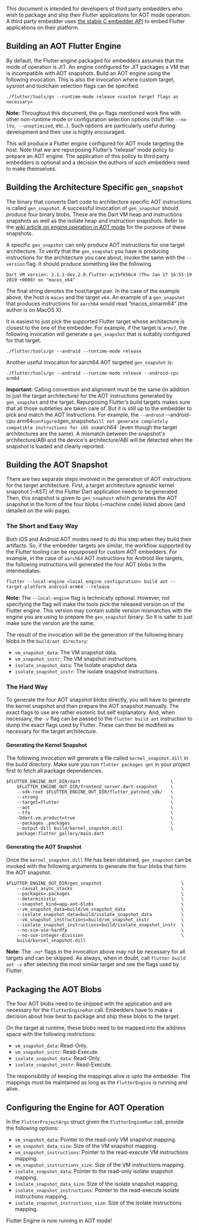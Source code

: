 This document is intended for developers of third party embedders who wish to package and ship their Flutter applications for AOT mode operation. A third party embedder uses [the stable C embedder API](https://github.com/flutter/engine/blob/869d9f528503778be1e5ab27ba53502f0cb20de2/shell/platform/embedder/embedder.h) to embed Flutter applications on their platform.

## Building an AOT Flutter Engine

By default, the Flutter engine packaged for embedders assumes that the mode of operation is JIT. An engine configured for JIT packages a VM that is incompatible with AOT snapshots. Build an AOT engine using the following invocation. This is also the invocation where custom target, sysroot and toolchain selection flags can be specified.

```
./flutter/tools/gn --runtime-mode release <custom target flags as necessary>
```
**Note:** Throughout this document, the `gn` flags mentioned work fine with other non-runtime mode or configuration selection options (stuff like `--no-lto`,` --unoptimized`, etc..). Such options are particularly useful during development and their use is highly encouraged.

This will produce a Flutter engine configured for AOT mode targeting the host. Note that we are repurposing Flutter’s “release” mode policy to prepare an AOT engine. The application of this policy to third party embedders is optional and a decision the authors of such embedders need to make themselves.

## Building the Architecture Specific `gen_snapshot`

The binary that converts Dart code to architecture specific AOT instructions is called `gen_snapshot`. A successful invocation of `gen_snapshot` should produce four binary blobs. These are the Dart VM heap and instructions snapshots as well as the isolate heap and instruction snapshots. Refer to the [wiki article on engine operation in AOT mode](https://github.com/flutter/flutter/wiki/Flutter-engine-operation-in-AOT-Mode) for the purpose of these snapshots.

A specific `gen_snapshot` can only produce AOT instructions for one target architecture. To verify that the `gen_snapshot` you have is producing instructions for the architecture you care about, invoke the same with the `--version` flag. It should produce something like the following.

```
Dart VM version: 2.1.1-dev.2.0.flutter-ac1bf656c4 (Thu Jan 17 16:55:19 2019 +0000) on "macos_x64"
```

The final string denotes the host/target pair. In the case of the example above, the host is `macos` and the target `x64`. An example of a `gen_snapshot` that produces instructions for `aarch64` would read “macos_simarm64” (the author is on MacOS X).

It is easiest to just pick the supported Flutter target whose architecture is closest to the one of the embedder. For example, if the target is `armv7`, the following invocation will generate a `gen_snapshot` that is suitably configured for that target.

```
./flutter/tools/gn --android --runtime-mode release
```

Another useful invocation for aarch64 AOT targeted `gen_snapshot` is:

```
./flutter/tools/gn --android --runtime-mode release --android-cpu arm64
```

**Important:** Calling convention and alignment must be the same (in addition to just the target architecture) for the AOT instructions generated by `gen_snapshot` and the target. Repurposing Flutter’s build targets makes sure that all those subtleties are taken care of. But it is still up to the embedder to pick and match the AOT instructions. For example, the `--android` --android-cpu arm64` configured `gen_snapshot` will not generate completely compatible instructions for iOS on `aarch64` (even though the target architectures are the same). A mismatch between the snapshot's architecture/ABI and the device's architecture/ABI will be detected when the snapshot is loaded and clearly reported.

## Building the AOT Snapshot

There are two separate steps involved in the generation of AOT instructions for the target architecture. First, a target architecture agnostic kernel snapshot (~AST) of the Flutter Dart application needs to be generated. Then, this snapshot is given to `gen_snaphost` which generates the AOT snapshot in the form of the four blobs (~machine code) listed above (and detailed on the wiki page).

### The Short and Easy Way

Both iOS and Android AOT modes need to do this step when they build their artifacts. So, if the embedder targets are similar, the workflow supported by the Flutter tooling can be repurposed for custom AOT embedders. For example, in the case of `aarch64` AOT instructions for Android like targets, the following instructions will generated the four AOT blobs in the intermediates.

```
flutter --local-engine <local_engine_configuration> build aot --target-platform android-arm64 --release
```

**Note:** The `--local-engine` flag is technically optional. However, not specifying the flag will make the tools pick the released version on of the Flutter engine. This version may contain subtle version mismatches with the engine you are using to prepare the `gen_snapshot` binary. So it is safer to just make sure the version are the same.

The result of the invocation will be the generation of the following binary blobs in the `build/aot directory`:

* `vm_snapshot_data`: The VM snapshot data.
* `vm_snapshot_instr`: The VM snapshot instructions.
* `isolate_snapshot_data`: The Isolate snapshot data.
* `isolate_snapshot_instr`: The isolate snapshot instructions.

### The Hard Way

To generate the four AOT snapshot blobs directly, you will have to generate the kernel snapshot and then prepare the AOT snapshot manually. The exact flags to use are rather esoteric but self explanatory. And, when necessary, the `-v` flag can be passed to the `flutter build aot` instruction to dump the exact flags used by Flutter. These can then be modified as necessary for the target architecture.

#### Generating the Kernel Snapshot

The following invocation will generate a file called `kernel_snapshot.dill` in the build directory. Make sure you run `flutter packages get` in your project first to fetch all package dependencies.

```
$FLUTTER_ENGINE_OUT_DIR/dart                                  \
    $FLUTTER_ENGINE_OUT_DIR/frontend_server.dart.snapshot     \
    --sdk-root $FLUTTER_ENGINE_OUT_DIR/flutter_patched_sdk/   \
    --strong                                                  \
    --target=flutter                                          \
    --aot                                                     \
    --tfa                                                     \
    -Ddart.vm.product=true                                    \
    --packages .packages                                      \
    --output-dill build/kernel_snapshot.dill                  \
    package:flutter_gallery/main.dart
```

#### Generating the AOT Snapshot

Once the `kernel_snapshot.dill` file has been obtained, `gen_snapshot` can be invoked with the following arguments to generate the four blobs that form the AOT snapshot.

```
$FLUTTER_ENGINE_OUT_DIR/gen_snapshot                              \
    --causal_async_stacks                                         \
    --packages=.packages                                          \
    --deterministic                                               \
    --snapshot_kind=app-aot-blobs                                 \
    --vm_snapshot_data=build/vm_snapshot_data                     \
    --isolate_snapshot_data=build/isolate_snapshot_data           \
    --vm_snapshot_instructions=build/vm_snapshot_instr            \
    --isolate_snapshot_instructions=build/isolate_snapshot_instr  \
    --no-sim-use-hardfp                                           \
    --no-use-integer-division                                     \
    build/kernel_snapshot.dill
```

**Note:** The `-no*` flags in the invocation above may not be necessary for all targets and can be skipped. As always, when in doubt, call `flutter build aot -v` after selecting the most similar target and see the flags used by Flutter.


## Packaging the AOT Blobs

The four AOT blobs need to be shipped with the application and are necessary for the `FlutterEngineRun` call. Embedders have to make a decision about how best to package and ship these blobs to the target.

On the target at runtime, these blobs need to be mapped into the address space with the following restrictions:
* `vm_snapshot_data`: Read-Only.
* `vm_snapshot_instr`: Read-Execute.
* `isolate_snapshot_data`: Read-Only.
* `isolate_snapshot_instr`: Read-Execute.

The responsibility of keeping the mappings alive is upto the embedder. The mappings must be maintained as long as the `FlutterEngine` is running and alive.

## Configuring the Engine for AOT Operation

In the `FlutterProjectArgs` struct given the `FlutterEngineRun` call, provide the following options:
* `vm_snapshot_data`: Pointer to the read-only VM snapshot mapping.
* `vm_snapshot_data_size`:  Size of the VM snapshot mapping.
* `vm_snapshot_instructions`:  Pointer to the read-execute VM instructions mapping.
* `vm_snapshot_instructions_size`: Size of the VM instructions mapping.
* `isolate_snapshot_data`: Pointer to the read-only isolate snapshot mapping.
* `isolate_snapshot_data_size`: Size of the isolate snapshot mapping.
* `isolate_snapshot_instructions`: Pointer to the read-execute isolate instructions mapping.
* `isolate_snapshot_instructions_size`: Size of the isolate instructions mapping.

Flutter Engine is now running in AOT mode!
